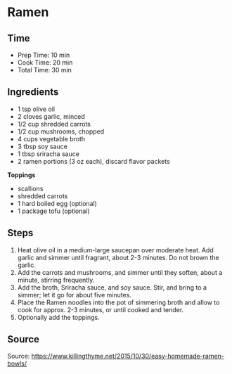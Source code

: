 # Ramen

## Time

- Prep Time: 10 min
- Cook Time: 20 min
- Total Time: 30 min

## Ingredients

- 1 tsp olive oil
- 2 cloves garlic, minced
- 1/2 cup shredded carrots
- 1/2 cup mushrooms, chopped
- 4 cups vegetable broth
- 3 tbsp soy sauce
- 1 tbsp sriracha sauce
- 2 ramen portions (3 oz each), discard flavor packets

**Toppings**

- scallions
- shredded carrots
- 1 hard boiled egg (optional)
- 1 package tofu (optional)

## Steps

1. Heat olive oil in a medium-large saucepan over moderate heat. Add garlic and simmer until fragrant, about 2-3 minutes. Do not brown the garlic.
2. Add the carrots and mushrooms, and simmer until they soften, about a minute, stirring frequently.
3. Add the broth, Sriracha sauce, and soy sauce. Stir, and bring to a simmer; let it go for about five minutes.
4. Place the Ramen noodles into the pot of simmering broth and allow to cook for approx. 2-3 minutes, or until cooked and tender.
5. Optionally add the toppings.

## Source

Source: <https://www.killingthyme.net/2015/10/30/easy-homemade-ramen-bowls/>